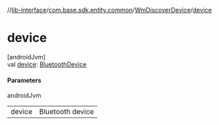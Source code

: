 //[lib-interface](../../../index.md)/[com.base.sdk.entity.common](../index.md)/[WmDiscoverDevice](index.md)/[device](device.md)

# device

[androidJvm]\
val [device](device.md): [BluetoothDevice](https://developer.android.com/reference/kotlin/android/bluetooth/BluetoothDevice.html)

#### Parameters

androidJvm

| | |
|---|---|
| device | Bluetooth device |

